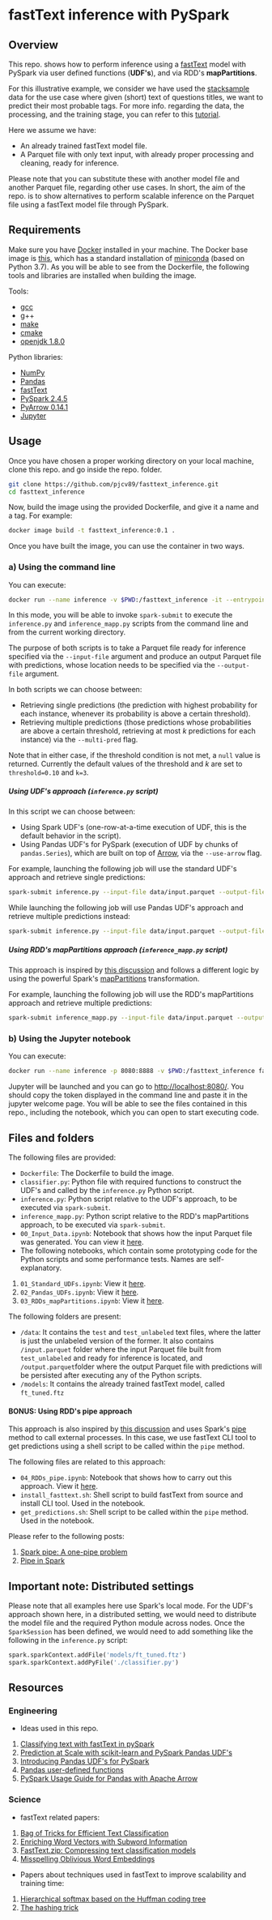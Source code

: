 # fastText inference with PySpark 

## Overview

This repo. shows how to perform  inference using a [fastText](https://fasttext.cc/) model with PySpark via user defined functions (**UDF's**), and via RDD's **mapPartitions**.

For this illustrative example, we consider we have used the [stacksample](https://www.kaggle.com/stackoverflow/stacksample)  data for the use case where given (short) text of questions titles, we want to predict their most probable tags. For more info. regarding the data, the processing, and the training stage, you can refer to this [tutorial](https://github.com/pjcv89/AutoTag/).

Here we assume we have:

- An already trained fastText model file.
- A Parquet file with only text input, with already proper processing and cleaning, ready for inference.

Please note that you can substitute these with another model file and another Parquet file, regarding other use cases. In short, the aim of the repo. is to show alternatives to perform scalable inference on the Parquet file using a fastText model file through PySpark.

## Requirements

Make sure you have [Docker](https://www.docker.com/get-started) installed in your machine. The Docker base image is [this](https://hub.docker.com/r/continuumio/miniconda3), which has a standard installation of [miniconda](https://docs.conda.io/en/latest/miniconda.html) (based on Python 3.7). As you will be able to see from the Dockerfile, the following tools and libraries are installed when building the image.

Tools:

- [gcc](https://gcc.gnu.org/)
- g++
- [make](https://www.gnu.org/software/make/)
- [cmake](https://cmake.org/)
- [openjdk 1.8.0](https://anaconda.org/anaconda/openjdk)

Python libraries:

- [NumPy](https://pypi.org/project/numpy/)
- [Pandas](https://pypi.org/project/pandas/)
- [fastText](https://pypi.org/project/fasttext/)
- [PySpark 2.4.5](https://pypi.org/project/pyspark/)
- [PyArrow 0.14.1](https://pypi.org/project/pyarrow/0.14.1/)
- [Jupyter](https://pypi.org/project/jupyter/)

## Usage 

Once you have chosen a proper working directory on your local machine, clone this repo. and go inside the repo. folder.

```bash
git clone https://github.com/pjcv89/fasttext_inference.git
cd fasttext_inference 
```

Now, build the image using the provided Dockerfile, and give it a name and a tag. For example:

```bash
docker image build -t fasttext_inference:0.1 .
```

Once you have built the image, you can use the container in two ways. 

### a) Using the command line

You can execute: 
```bash
docker run --name inference -v $PWD:/fasttext_inference -it --entrypoint=/bin/bash fasttext_inference:0.1
```
In this mode, you will be able to invoke `spark-submit` to execute the `inference.py` and `inference_mapp.py` scripts from the command line and from the current working directory.

The purpose of both scripts is to take a Parquet file ready for inference specified via the `--input-file` argument and produce an output Parquet file with predictions, whose location needs to be specified via the `--output-file` argument.

In both scripts we can choose between:
- Retrieving single predictions (the prediction with highest probability for each instance, whenever its probability is above a certain threshold). 
-  Retrieving multiple predictions (those predictions whose probabilities are above a certain threshold, retrieving at most *k* predictions for each instance) via the `--multi-pred` flag. 

Note that in either case, if the threshold condition is not met, a `null` value is returned. Currently the default values of the threshold and *k* are set to `threshold=0.10` and `k=3`.

##### Using UDF's approach  (`inference.py` script)

In this script we can choose between:

- Using Spark UDF's (one-row-at-a-time execution of UDF, this is the default behavior in the script).
- Using Pandas UDF's for PySpark (execution of UDF by chunks of `pandas.Series`), which are built on top of [Arrow](https://arrow.apache.org/), via the `--use-arrow` flag. 

For example, launching the following job will use the standard UDF's approach and retrieve single predictions: 

```bash
spark-submit inference.py --input-file data/input.parquet --output-file data/output.parquet
```

While launching the following job will use Pandas UDF's approach and retrieve multiple predictions instead:

```bash
spark-submit inference.py --input-file data/input.parquet --output-file data/output.parquet --use-arrow --multi-pred
```

##### Using RDD's mapPartitions approach  (`inference_mapp.py` script)

This approach is inspired by [this discussion](https://www.facebook.com/groups/1174547215919768/?comment_id=2913166652057807&comment_tracking=%7B%22tn%22%3A%22R%22%7D&post_id=2913128998728239) and follows a different logic by using the powerful Spark's [mapPartitions](https://medium.com/@ajaygupta.hbti/apache-spark-mappartitions-a-powerful-narrow-data-transformation-d635964526d6) transformation.

For example, launching the following job will use the RDD's mapPartitions approach and retrieve multiple predictions:

```bash
spark-submit inference_mapp.py --input-file data/input.parquet --output-file data/output.parquet --multi-pred
```

### b) Using the Jupyter notebook

You can execute:
```bash
docker run --name inference -p 8080:8888 -v $PWD:/fasttext_inference fasttext_inference:0.1
```
Jupyter will be launched and you can go to [http://localhost:8080/](http://localhost:8080/). You should copy the token displayed in the command line and paste it in the jupyter welcome page. You will be able to see the files contained in this repo., including the notebook, which you can open to start executing code.

## Files and folders

The following files are provided:

- ``Dockerfile``: The Dockerfile to build the image.
- ``classifier.py``: Python file with required functions to construct the UDF's and called by the ``inference.py`` Python script.
- ``inference.py``: Python script relative to the UDF's approach, to be executed via `spark-submit`.
- ``inference_mapp.py``: Python script relative to the RDD's mapPartitions approach, to be executed via `spark-submit`.
- ``00_Input_Data.ipynb``: Notebook that shows how the input Parquet file was generated. You can view it [here](https://nbviewer.jupyter.org/github/pjcv89/fasttext_inference/blob/master/00_Input_Data.ipynb).
- The following notebooks, which contain some prototyping code for the Python scripts and some performance tests. Names are self-explanatory.

1. ``01_Standard_UDFs.ipynb``: View it [here](https://nbviewer.jupyter.org/github/pjcv89/fasttext_inference/blob/master/01_Standard_UDFs.ipynb).
2. ``02_Pandas_UDFs.ipynb``: View it [here](https://nbviewer.jupyter.org/github/pjcv89/fasttext_inference/blob/master/02_Pandas_UDFs.ipynb).
3. ``03_RDDs_mapPartitions.ipynb``: View it [here](https://nbviewer.jupyter.org/github/pjcv89/fasttext_inference/blob/master/03_RDDs_mapPartitions.ipynb).

The following folders are present:
- `/data`: It contains the  `test` and `test_unlabeled` text files, where the latter is just the unlabeled version of the former. It also contains `/input.parquet` folder where the input Parquet file built from `test_unlabeled` and ready for inference is located, and `/output.parquet`folder where the output Parquet file  with predictions will be persisted after executing any of the Python scripts.
- `/models`: It contains the already trained fastText model, called `ft_tuned.ftz`

#### **BONUS**: Using RDD's pipe approach 

This approach is also inspired by [this discussion](https://www.facebook.com/groups/1174547215919768/?comment_id=2913166652057807&comment_tracking=%7B%22tn%22%3A%22R%22%7D&post_id=2913128998728239) and uses Spark's [pipe](https://spark.apache.org/docs/latest/api/python/pyspark.html#pyspark.RDD.pipe) method to call external processes. In this case, we use fastText CLI tool to get predictions using a shell script to be called within the `pipe` method. 

The following files are related to this approach: 

- `04_RDDs_pipe.ipynb`: Notebook that shows how to carry out this approach. View it [here](https://nbviewer.jupyter.org/github/pjcv89/fasttext_inference/blob/master/04_RDDs_pipe.ipynb).
- `install_fasttext.sh`: Shell script to build fastText from source and install CLI tool. Used in the notebook.
- `get_predictions.sh`: Shell script to be called within the `pipe` method. Used in the notebook.

Please refer to the following posts:

1. [Spark pipe: A one-pipe problem](https://medium.com/@cupreous.bowels/spark-pipe-a-one-pipe-problem-ea1672ee254b)
2. [Pipe in Spark](http://blog.madhukaraphatak.com/pipe-in-spark/)

## Important note: Distributed settings

Please note that all examples here use Spark's local mode. For the UDF's approach shown here, in a distributed setting, we would need to distribute the model file and the required Python module across nodes. Once the `SparkSession` has been defined, we would need to add something like the following in the `inference.py` script:

```python
spark.sparkContext.addFile('models/ft_tuned.ftz')
spark.sparkContext.addPyFile('./classifier.py')
```

## Resources

### Engineering

- Ideas used in this repo.
1. [Classifying text with fastText in pySpark](https://www.futurice.com/blog/classifying-text-with-fasttext-in-pyspark)
2. [Prediction at Scale with scikit-learn and PySpark Pandas UDF's](https://medium.com/civis-analytics/prediction-at-scale-with-scikit-learn-and-pyspark-pandas-udfs-51d5ebfb2cd8)
3. [Introducing Pandas UDF's for PySpark](https://databricks.com/blog/2017/10/30/introducing-vectorized-udfs-for-pyspark.html)
4. [Pandas user-defined functions](https://docs.databricks.com/spark/latest/spark-sql/udf-python-pandas.html#pandas-user-defined-functions)
5. [PySpark Usage Guide for Pandas with Apache Arrow](https://spark.apache.org/docs/latest/sql-pyspark-pandas-with-arrow.html)

### Science

- fastText related papers:

1. [Bag of Tricks for Efficient Text Classification](https://arxiv.org/abs/1607.01759)
2. [Enriching Word Vectors with Subword Information](https://arxiv.org/abs/1607.04606)
3. [FastText.zip: Compressing text classification models](https://arxiv.org/abs/1612.03651)
4. [Misspelling Oblivious Word Embeddings](https://arxiv.org/abs/1905.09755)

- Papers about techniques used in fastText to improve scalability and training time:

1. [Hierarchical softmax based on the Huffman coding tree](https://arxiv.org/abs/1301.3781)
2. [The hashing trick](https://arxiv.org/abs/0902.2206)